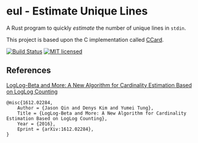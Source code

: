 eul - Estimate Unique Lines
===

A Rust program to quickly _estimate_ the number of unique lines in `stdin`.

This project is based upon the C implementation called [CCard](https://github.com/travisbrady/ccard).

[![Build Status](https://travis-ci.org/neosilky/eul.svg?branch=master)](https://travis-ci.org/neosilky/eul)
[![MIT licensed](https://img.shields.io/badge/license-MIT-blue.svg)](./LICENSE)

## References

[LogLog-Beta and More: A New Algorithm for Cardinality Estimation Based on LogLog Counting](https://arxiv.org/abs/1612.02284)

```
@misc{1612.02284,
    Author = {Jason Qin and Denys Kim and Yumei Tung},
    Title = {LogLog-Beta and More: A New Algorithm for Cardinality Estimation Based on LogLog Counting},
    Year = {2016},
    Eprint = {arXiv:1612.02284},
}
```
